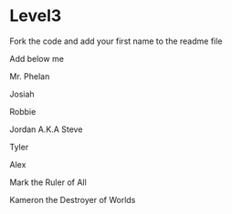 Level3
======

Fork the code and add your first name to the readme file

Add below me


Mr. Phelan

Josiah


Robbie

Jordan A.K.A Steve

Tyler

Alex

Mark the Ruler of All

Kameron the Destroyer of Worlds
